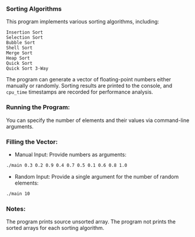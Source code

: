 ### Sorting Algorithms

This program implements various sorting algorithms, including:

    Insertion Sort
    Selection Sort
    Bubble Sort
    Shell Sort
    Merge Sort
    Heap Sort
    Quick Sort
    Quick Sort 3-Way

The program can generate a vector of floating-point numbers either manually or randomly. Sorting results are printed to the console, and `cpu_time` timestamps are recorded for performance analysis.

### Running the Program:
You can specify the number of elements and their values via command-line arguments.

### Filling the Vector:
* Manual Input: Provide numbers as arguments:
```bash
./main 0.3 0.2 0.9 0.4 0.7 0.5 0.1 0.6 0.8 1.0
```
* Random Input: Provide a single argument for the number of random elements:
```bash
./main 10 
```

### Notes:
The program prints source unsorted array.
The program not prints the sorted arrays for each sorting algorithm.